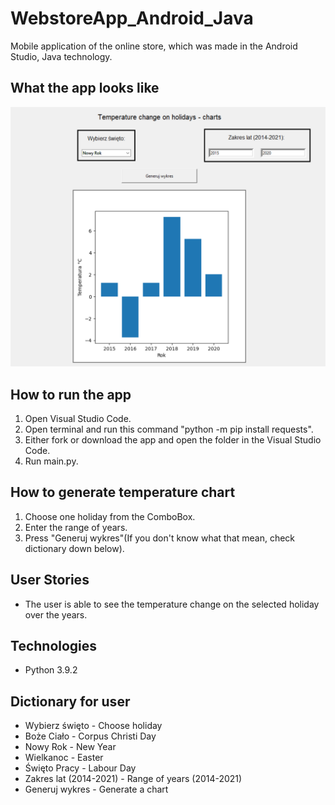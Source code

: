 # WebstoreApp_Android_Java
Mobile application of the online store, which was made in the Android Studio, Java technology.

## What the app looks like
![alt_text](https://github.com/MarunowskiJan/TemperatureCharts_PythonProject/blob/main/screenshots/Python_project.PNG)

## How to run the app
1. Open Visual Studio Code.
2. Open terminal and run this command "python -m pip install requests".
3. Either fork or download the app and open the folder in  the Visual Studio Code.
4. Run main.py.

## How to generate temperature chart
1. Choose one holiday from the ComboBox.
2. Enter the range of years.
3. Press "Generuj wykres"(If you don't know what that mean, check dictionary down below).

## User Stories
- The user is able to see the temperature change on the selected holiday over the years.

## Technologies
- Python 3.9.2

## Dictionary for user
- Wybierz święto - Choose holiday
- Boże Ciało - Corpus Christi Day
- Nowy Rok - New Year
- Wielkanoc - Easter
- Święto Pracy - Labour Day
- Zakres lat (2014-2021) - Range of years (2014-2021)
- Generuj wykres - Generate a chart
